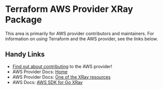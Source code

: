 # Terraform AWS Provider XRay Package

This area is primarily for AWS provider contributors and maintainers. For information on _using_ Terraform and the AWS provider, see the links below.

## Handy Links

* [Find out about contributing](https://hashicorp.github.io/terraform-provider-aws/#contribute) to the AWS provider!
* AWS Provider Docs: [Home](https://registry.terraform.io/providers/hashicorp/aws/latest/docs)
* AWS Provider Docs: [One of the XRay resources](https://registry.terraform.io/providers/hashicorp/aws/latest/docs/resources/xray_encryption_config)
* AWS Docs: [AWS SDK for Go XRay](https://docs.aws.amazon.com/sdk-for-go/api/service/xray/)
